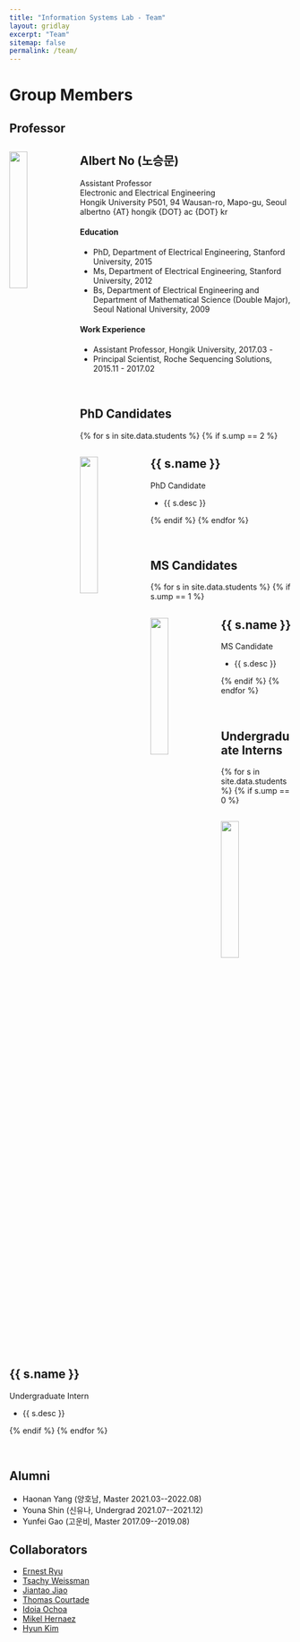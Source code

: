 ```yaml
---
title: "Information Systems Lab - Team"
layout: gridlay
excerpt: "Team"
sitemap: false
permalink: /team/
---
```


# Group Members

## Professor
<div class="row">
  <img src="{{ site.url }}{{ site.baseurl }}/images/teampic/albert.jpg" class="img-responsive" width="25%" style="float: left" />
<h2>Albert No (노승문) </h2>
Assistant Professor <br />
Electronic and Electrical Engineering<br />
Hongik University P501, 94 Wausan-ro, Mapo-gu, Seoul <br />
albertno {AT} hongik {DOT} ac {DOT} kr<br />
<h4> Education </h4>
  <ul style="overflow: hidden">
<li> PhD, Department of Electrical Engineering, Stanford University, 2015</li>
<li> Ms, Department of Electrical Engineering, Stanford University, 2012</li>
<li> Bs, Department of Electrical Engineering and Department of Mathematical Science (Double Major),
Seoul National University, 2009 </li>
</ul>
<h4> Work Experience </h4>
  <ul style="overflow: hidden">
<li> Assistant Professor, Hongik University, 2017.03 - </li>
<li> Principal Scientist, Roche Sequencing Solutions, 2015.11 - 2017.02</li>
</ul>
</div>


<p> &nbsp; </p>


## PhD Candidates
{% for s in site.data.students %}
{% if s.ump == 2 %}

<div class="row">
  <img src="{{ site.url }}{{ site.baseurl }}/images/{{ s.fname }}" class="img-responsive" width="25%" style="float: left" />
<h2>{{ s.name }}</h2>
PhD Candidate <br />
  <ul style="overflow: hidden">
<li> {{ s.desc }} </li>
</ul>
</div>

{% endif %}
{% endfor %}

<p> &nbsp; </p>

## MS Candidates
{% for s in site.data.students %}
{% if s.ump == 1 %}

<div class="row">
  <img src="{{ site.url }}{{ site.baseurl }}/images/{{ s.fname }}" class="img-responsive" width="25%" style="float: left" />
<h2>{{ s.name }}</h2>
MS Candidate <br />
  <ul style="overflow: hidden">
<li> {{ s.desc }} </li>
</ul>
</div>

{% endif %}
{% endfor %}

<p> &nbsp; </p>


## Undergraduate Interns
{% for s in site.data.students %}
{% if s.ump == 0 %}

<div class="row">
  <img src="{{ site.url }}{{ site.baseurl }}/images/{{ s.fname }}" class="img-responsive" width="25%" style="float: left" />
<h2>{{ s.name }}</h2>
Undergraduate Intern<br />
  <ul style="overflow: hidden">
<li> {{ s.desc }} </li>
</ul>
</div>

{% endif %}
{% endfor %}

<p> &nbsp; </p>

## Alumni
  <ul style="overflow: hidden">
<li> Haonan Yang (양호남, Master 2021.03--2022.08) </li>
<li> Youna Shin (신유나, Undergrad 2021.07--2021.12) </li>
<li> Yunfei Gao (고운비, Master 2017.09--2019.08) </li>
</ul>


## Collaborators
  <ul style="overflow: hidden">
<li><a href="http://www.math.snu.ac.kr/~ernestryu/">Ernest Ryu</a></li>
<li><a href="https://web.stanford.edu/~tsachy">Tsachy Weissman</a></li>
<li><a href="https://people.eecs.berkeley.edu/~jiantao/">Jiantao Jiao</a></li>
<li><a href="https://people.eecs.berkeley.edu/~courtade">Thomas Courtade</a></li>
<li><a href="http://idoia.ece.illinois.edu/">Idoia Ochoa</a></li>
<li><a href="http://mikelhernaez.github.io/">Mikel Hernaez</a></li>
<li><a href="https://idsl.seoultech.ac.kr/">Hyun Kim</a></li>
</ul>
